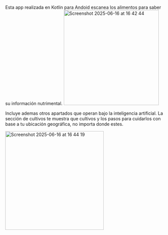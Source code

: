 Esta app realizada en Kotlin para Andoid escanea los alimentos para saber su información nutrimental. 
<img width="300" alt="Screenshot 2025-06-16 at 16 42 44" src="https://github.com/user-attachments/assets/1a42db54-01c7-48e8-be08-7aa425180aa9" />

Incluye ademas otros apartados que operan bajo la inteligencia artificial. La sección de cultivos te muestra que cultivos 
y los pasos para cuidarlos con base a tu ubicación geográfica, no importa donde estes.

<img width="311" alt="Screenshot 2025-06-16 at 16 44 19" src="https://github.com/user-attachments/assets/c01d8fd2-2da1-47b9-91b8-f6176ab03c35" />
